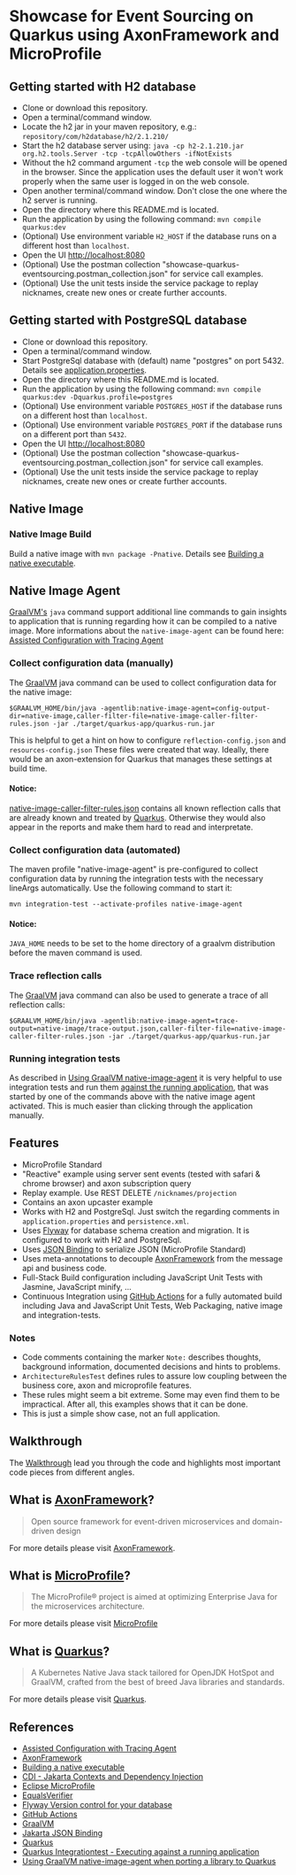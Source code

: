 # Showcase for Event Sourcing on Quarkus using AxonFramework and MicroProfile

## Getting started with H2 database
* Clone or download this repository. 
* Open a terminal/command window.
* Locate the h2 jar in your maven repository, e.g.: `repository/com/h2database/h2/2.1.210/`
* Start the h2 database server using: `java -cp h2-2.1.210.jar org.h2.tools.Server -tcp -tcpAllowOthers -ifNotExists`
* Without the h2 command argument `-tcp` the web console will be opened in the browser. Since the application uses the default user it won't work properly when the same user is logged in on the web console.
* Open another terminal/command window. Don't close the one where the h2 server is running.
* Open the directory where this README.md is located.
* Run the application by using the following command: `mvn compile quarkus:dev`
* (Optional) Use environment variable `H2_HOST` if the database runs on a different host than  `localhost`.
* Open the UI [http://localhost:8080](http://localhost:8080)
* (Optional) Use the postman collection "showcase-quarkus-eventsourcing.postman_collection.json" for service call examples.
* (Optional) Use the unit tests inside the service package to replay nicknames, create new ones or create further accounts.

## Getting started with PostgreSQL database
* Clone or download this repository. 
* Open a terminal/command window.
* Start PostgreSql database with (default) name "postgres" on port 5432. Details see [application.properties](./src/main/resources/application.properties).
* Open the directory where this README.md is located.
* Run the application by using the following command: `mvn compile quarkus:dev -Dquarkus.profile=postgres`
* (Optional) Use environment variable `POSTGRES_HOST` if the database runs on a different host than  `localhost`.
* (Optional) Use environment variable `POSTGRES_PORT` if the database runs on a different port than  `5432`.
* Open the UI [http://localhost:8080](http://localhost:8080)
* (Optional) Use the postman collection "showcase-quarkus-eventsourcing.postman_collection.json" for service call examples.
* (Optional) Use the unit tests inside the service package to replay nicknames, create new ones or create further accounts.

## Native Image

### Native Image Build

Build a native image with ```mvn package -Pnative```. 
Details see [Building a native executable][QuarkusNativeExecutable].

## Native Image Agent

[GraalVM's][GraalVM] `java` command support additional line commands to gain insights to application that is running
regarding how it can be compiled to a native image. More informations about the `native-image-agent` can be found here:
[Assisted Configuration with Tracing Agent][NativeImageAssistedConfiguration]

### Collect configuration data (manually)
The [GraalVM][GraalVM] java command can be used to collect configuration data for the native image:

```shell
$GRAALVM_HOME/bin/java -agentlib:native-image-agent=config-output-dir=native-image,caller-filter-file=native-image-caller-filter-rules.json -jar ./target/quarkus-app/quarkus-run.jar
```

This is helpful to get a hint on how to configure ```reflection-config.json``` and ```resources-config.json```
These files were created that way.
Ideally, there would be an axon-extension for Quarkus that manages these settings at build time.
  
#### Notice: 
[native-image-caller-filter-rules.json](native-image-caller-filter-rules.json) contains all known reflection calls that are already known and treated by [Quarkus][Quarkus]. Otherwise they would also appear in the reports and make them hard to read and interpretate.

### Collect configuration data (automated)

The maven profile "native-image-agent" is pre-configured to collect configuration data by running
the integration tests with the necessary lineArgs automatically. Use the following command to start it: 

```shell
mvn integration-test --activate-profiles native-image-agent
```

#### Notice:
`JAVA_HOME` needs to be set to the home directory of a graalvm distribution before the maven command is used.
  
### Trace reflection calls
  
The [GraalVM][GraalVM] java command can also be used to generate a trace of all reflection calls:

```shell
$GRAALVM_HOME/bin/java -agentlib:native-image-agent=trace-output=native-image/trace-output.json,caller-filter-file=native-image-caller-filter-rules.json -jar ./target/quarkus-app/quarkus-run.jar
```

### Running integration tests 

As described in [Using GraalVM native-image-agent][UsingNativeImageAgent] it is very helpful to use integration tests and run them [against the running application][QuarkusIntegrationTestsAgainstRunningApplication], that was started by one of the commands above with the native image agent activated. This is much easier than clicking through the application manually. 

## Features
* MicroProfile Standard
* "Reactive" example using server sent events (tested with safari & chrome browser) and axon subscription query
* Replay example. Use REST DELETE ```/nicknames/projection```
* Contains an axon upcaster example
* Works with H2 and PostgreSql. Just switch the regarding comments in ```application.properties``` and ```persistence.xml```.
* Uses [Flyway][Flyway] for database schema creation and migration. It is configured to work with H2 and PostgreSql.
* Uses [JSON Binding][JSONBinding] to serialize JSON (MicroProfile Standard)
* Uses meta-annotations to decouple [AxonFramework][AxonFramework] from the message api and business code.
* Full-Stack Build configuration including JavaScript Unit Tests with Jasmine, JavaScript minify, ... 
* Continuous Integration using [GitHub Actions][GitHubActions] for a fully automated build including Java and JavaScript Unit Tests, Web Packaging, native image and integration-tests.

### Notes
* Code comments containing the marker ```Note:``` describes thoughts, background information, documented decisions and hints to problems. 
* ```ArchitectureRulesTest``` defines rules to assure low coupling between the business core, axon and microprofile features.
* These rules might seem a bit extreme. Some may even find them to be impractical. After all, this examples shows that it can be done.
* This is just a simple show case, not an full application. 

## Walkthrough

The [Walkthrough](./WALKTHROUGH.md) lead you through the code and highlights most important code pieces from different angles. 

## What is [AxonFramework][AxonFramework]?

> Open source framework for event-driven microservices and domain-driven design

For more details please visit [AxonFramework][AxonFramework].

## What is [MicroProfile][MicroProfile]?

> The MicroProfile® project is aimed at optimizing Enterprise Java for the microservices architecture.

For more details please visit [MicroProfile][MicroProfile]

## What is [Quarkus][Quarkus]?

> A Kubernetes Native Java stack tailored for OpenJDK HotSpot and GraalVM, crafted from the best of breed Java libraries and standards.

For more details please visit [Quarkus][Quarkus].

## References

* [Assisted Configuration with Tracing Agent][NativeImageAssistedConfiguration]
* [AxonFramework][AxonFramework]
* [Building a native executable][QuarkusNativeExecutable]
* [CDI - Jakarta Contexts and Dependency Injection][CDI]
* [Eclipse MicroProfile][MicroProfile]
* [EqualsVerifier][EqualsVerifier]
* [Flyway Version control for your database][Flyway]
* [GitHub Actions][GitHubActions]
* [GraalVM][GraalVM]
* [Jakarta JSON Binding][JSONBinding]
* [Quarkus][Quarkus]
* [Quarkus Integrationtest - Executing against a running application][QuarkusIntegrationTestsAgainstRunningApplication]
* [Using GraalVM native-image-agent when porting a library to Quarkus][UsingNativeImageAgent]

[AxonFramework]: https://axoniq.io/product-overview/axon-framework
[CDI]: https://jakarta.ee/specifications/cdi
[EqualsVerifier]: https://jqno.nl/equalsverifier
[Flyway]: https://flywaydb.org
[GitHubActions]: https://docs.github.com/en/actions
[GraalVM]: https://www.graalvm.org
[JSONBinding]: https://jakarta.ee/specifications/jsonb/2.0/jakarta-jsonb-spec-2.0.html
[MicroProfile]: https://projects.eclipse.org/projects/technology.microprofile
[NativeImageAssistedConfiguration]: https://www.graalvm.org/reference-manual/native-image/Agent
[Quarkus]: https://quarkus.io
[QuarkusNativeExecutable]: https://quarkus.io/guides/building-native-image-guide
[QuarkusIntegrationTestsAgainstRunningApplication]: https://quarkus.io/guides/getting-started-testing#executing-against-a-running-application
[UsingNativeImageAgent]: https://peter.palaga.org/2021/01/31/using-native-image-agent-when-porting-a-lib-to-quarkus.html